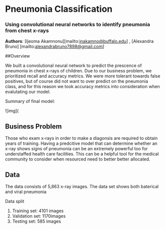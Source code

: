 # Pneumonia Classification

### Using convolutional neural networks to identify pneumonia from chest x-rays

**Authors**: [Ijeoma Akamnonu][mailto:inakamno@buffalo.edu] , [Alexandra Bruno] [mailto:alexandrabruno7898@gmail.com]

##Overview 

We built a convolutional neural network to predict the prescence of pneumonia in chest x-rays of children. Due to our business problem, we prioritized recall and accuracy metrics. We were more tolerant towards false positives, but of course did not want to over predict on the pneumonia class, and for this reason we took accuracy metrics into consideration when evalutating our model.

Summary of final model: 

![img](

## Business Problem

Those who exam x-rays in order to make a diagonsis are required to obtain years of training. Having a predcitive model that can determine whether an x-ray shows signs of pneumonia can be an extremely powerful too for understaffed health care facilities. This can be a helpful tool for the medical community to consider when resourced need to better better allocated. 

## Data 

The data consists of 5,863 x-ray images. The data set shows both baterical and viral pneumonia 

Data split

1. Training set: 4101 images 
2. Validation set: 1170images 
3. Testing set: 585 images

